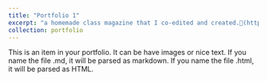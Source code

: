 ```yaml
---
title: "Portfolio 1"
excerpt: "a homemade class magazine that I co-edited and created.🔗(https://pan.baidu.com/s/15wSSGApDUsSrThpVggEpuQ?pwd=2w24)"
collection: portfolio
---
```


This is an item in your portfolio. It can be have images or nice text. If you name the file .md, it will be parsed as markdown. If you name the file .html, it will be parsed as HTML. 
